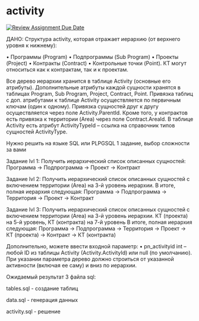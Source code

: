 # activity

[![Review Assignment Due Date](https://classroom.github.com/assets/deadline-readme-button-24ddc0f5d75046c5622901739e7c5dd533143b0c8e959d652212380cedb1ea36.svg)](https://classroom.github.com/a/NkHLBUoI)

ДАНО: Структура activity, которая отражает иерархию (от верхнего уровня к нижнему):

• Программы (Program) • Подпрограммы (Sub Program) • Проекты (Project) • Контракты (Contract) • Контрольные точки (Point). КТ могут относиться как к контрактам, так и к проектам.

Все дерево иерархии хранится в таблице Activity (основные его атрибуты). Дополнительные атрибуты каждой сущности хранятся в таблицах Program, Sub Program, Project, Contract, Point. Привязка таблиц с доп. атрибутами к таблице Activity осуществляется по первичным ключам (один к одному).
Привязка сущностей друг к другу осуществляется через поле Activity.ParentId. Кроме того, у контрактов есть привязка к территории (Area) через поле Contract.AreaId. В таблице Activity есть атрибут ActivityTypeId – ссылка на справочник типов сущностей ActivityType.

Нужно решить на языке SQL или PLPGSQL 1 задание, выбор сложности за вами

Задание lvl 1: Получить иерархический список описанных сущностей: Программа -> Подпрограмма -> Проект -> Контракт

Задание lvl 2: Получить иерархический список описанных сущностей с включением территории (Area) на 3-й уровень иерархии. В итоге, полная иерархия следующая: Программа -> Подпрограмма -> Территория -> Проект -> Контракт

Задание lvl 3: Получить иерархический список описанных сущностей с включением территории (Area) на 3-й уровень иерархии. КТ (проекта) на 5-й уровень, КТ (контракта) на 7-й уровень В итоге, полная иерархия следующая: Программа -> Подпрограмма -> Территория -> Проект -> КТ (проекта) -> Контракт -> КТ (контракта)

Дополнительно, можете ввести входной параметр: • pn_activityid int – любой ID из таблицы Activity (Activity.ActivityId) или null (по умолчанию). При указании параметра дерево должно строиться от указанной активности (включая ее саму) и вниз по иерархии.

Ожидаемый результат 3 файла sql:

tables.sql - создание таблиц

data.sql - генерация данных

activity.sql - решение

